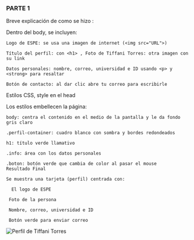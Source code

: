 ### PARTE 1 
Breve explicación de como se hizo : 

Dentro del body, se incluyen:

    Logo de ESPE: se usa una imagen de internet (<img src="URL">)

    Título del perfil: con <h1> , Foto de Tiffani Torres: otra imagen con su link

    Datos personales: nombre, correo, universidad e ID usando <p> y <strong> para resaltar

    Botón de contacto: al dar clic abre tu correo para escribirle

Estilos CSS, style en el head

Los estilos embellecen la página:

    body: centra el contenido en el medio de la pantalla y le da fondo gris claro

    .perfil-container: cuadro blanco con sombra y bordes redondeados

    h1: título verde llamativo

    .info: área con los datos personales

    .boton: botón verde que cambia de color al pasar el mouse
    Resultado Final

    Se muestra una tarjeta (perfil) centrada con:

      El logo de ESPE

     Foto de la persona

     Nombre, correo, universidad e ID

     Botón verde para enviar correo

![Perfil de Tiffani Torres](https://i.ibb.co/PztwMfbw/Perfil.png)































        







        
